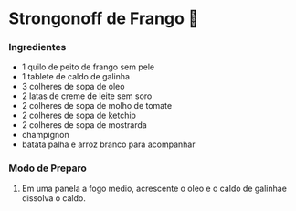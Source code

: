 # Strongonoff de Frango :chicken:

### Ingredientes

* 1 quilo de peito de frango sem pele
* 1 tablete de caldo de galinha
* 3 colheres de sopa de oleo
* 2 latas de creme de leite sem soro
* 2 colheres de sopa de molho de tomate
* 2 colheres de sopa de ketchip
* 2 colheres de sopa de mostrarda
* champignon
* batata palha e arroz branco  para acompanhar

### Modo de Preparo

1. Em uma panela a fogo medio, acrescente o oleo e o caldo de galinhae dissolva o caldo. 